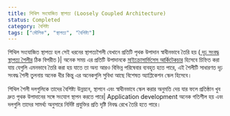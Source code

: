 ```yaml
---
title: শিথিল সংযোজিত স্থাপত্য (Loosely Coupled Architecture)
status: Completed
category: বৈশিষ্ট্য
tags: ["মৌলিক", "স্থাপত্য", "বৈশিষ্ট্য"]
---
```


শিথিল সংযোজিত স্থাপত্য হল সেই ধরনের স্থাপত্যশৈলী যেখানে প্রতিটি পৃথক উপাদান স্বাধীনভাবে তৈরি হয় ([ দৃঢ় সংবদ্ধ স্থাপত্য শৈলীর](/bn/tightly-coupled-architectures/) ঠিক বিপরীত )| অনেক সময় এর প্রতিটি উপাদানকে [মাইক্রোসার্ভিসেস আর্কিটেকচার](/bn/microservices-architecture/) হিসেবে চিহ্নিত করা যায় 
যেগুলি এমনভাবে তৈরি করা হয় যাতে তা অন্য আরও বিভিন্ন পরিষেবার ব্যবহৃত হতে পারে, এই শৈলীটি সাধারণত দৃঢ় সংবদ্ধ শৈলী তুলনায় অনেক ধীর কিন্তু এর অনেকগুলি সুবিধা আছে বিশেষত অ্যাপ্লিকেশন স্কেল হিসেবে।

শিথিল শৈলী দলগুলিকে তাদের বৈশিষ্ট্য উন্নয়নে, স্থাপনে এবং স্বাধীনভাবে স্কেল করার অনুমতি দেয় যার ফলে প্রতিষ্ঠান খুব দ্রুত পৃথক উপাদানের সঙ্গে সংযোগ স্থাপন করতে পারে| Application development অনেক গতিশীল হয় এবং দলগুলি তাদের সামর্থ্য অনুসারে নির্দিষ্ট প্রযুক্তির প্রতি দৃষ্টি নিবদ্ধ রেখে তৈরি হতে পারে।
